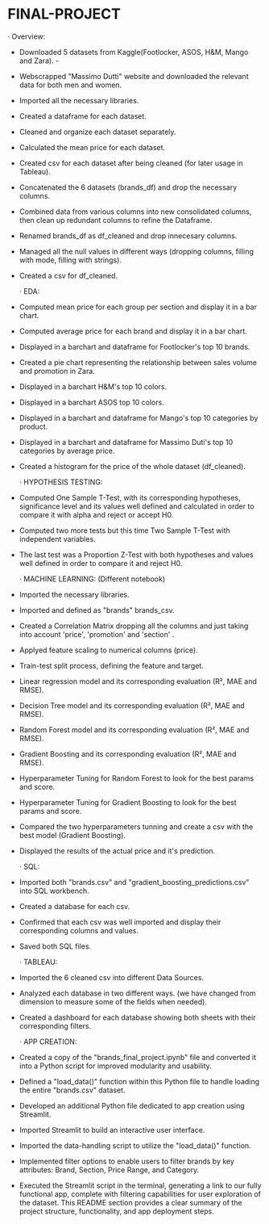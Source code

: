 # FINAL-PROJECT

 · Overview:
- Downloaded 5 datasets from Kaggle(Footlocker, ASOS, H&M, Mango and Zara). -
- Webscrapped "Massimo Dutti" website and downloaded the relevant data for both men and women. 
- Imported all the necessary libraries.
- Created a dataframe for each dataset.
- Cleaned and organize each dataset separately.
- Calculated the mean price for each dataset.
- Created csv for each dataset after being cleaned (for later usage in Tableau).
- Concatenated the 6 datasets (brands_df) and drop the necessary columns.
- Combined data from various columns into new consolidated columns, then clean up redundant columns to refine the Dataframe.
- Renamed brands_df as df_cleaned and drop innecesary columns.
- Managed all the null values in different ways (dropping columns, filling with mode, filling with strings).
- Created a csv for df_cleaned.
  
  · EDA:
- Computed mean price for each group per section and display it in a bar chart.
- Computed average price for each brand and display it in a bar chart.
- Displayed in a barchart and dataframe for Footlocker's top 10 brands.
- Created a pie chart representing the relationship between sales volume and promotion in Zara.
- Displayed in a barchart H&M's top 10 colors.
- Displayed in a barchart ASOS top 10 colors.
- Displayed in a barchart and dataframe for Mango's top 10 categories by product.
- Displayed in a barchart and dataframe for Massimo Duti's top 10 categories by average price.
- Created a histogram for the price of the whole dataset (df_cleaned). 

  · HYPOTHESIS TESTING:
- Computed One Sample T-Test, with its corresponding hypotheses, significance level and its values well defined and calculated in order to compare it with alpha and reject or accept H0. 
- Computed two more tests but this time Two Sample T-Test with independent variables.
- The last test was a Proportion Z-Test with both hypotheses and values well defined in order to compare it and reject H0.
  
  · MACHINE LEARNING: (Different notebook) 
 - Imported the necessary libraries.
 - Imported and defined as "brands" brands_csv.
 - Created a Correlation Matrix dropping all the columns and just taking into account 'price', 'promotion' and 'section' .
 - Applyed feature scaling to numerical columns (price).
 - Train-test split process, defining the feature and target.
 - Linear regression model and its corresponding evaluation (R², MAE and RMSE).
 - Decision Tree model and its corresponding evaluation (R², MAE and RMSE).
 - Random Forest model and its corresponding evaluation (R², MAE and RMSE).
 - Gradient Boosting and its corresponding evaluation (R², MAE and RMSE).
 - Hyperparameter Tuning for Random Forest to look for the best params and score.
 - Hyperparameter Tuning for Gradient Boosting to look for the best params and score.
 - Compared the two hyperparameters tunning and create a csv with the best model (Gradient Boosting).
 - Displayed the results of the actual price and it's prediction.

   · SQL:
- Imported both "brands.csv" and "gradient_boosting_predictions.csv" into SQL workbench.
- Created a database for each csv.
- Confirmed that each csv was well imported and display their corresponding columns and values.
- Saved both SQL files.

   · TABLEAU:
- Imported the 6 cleaned csv into different Data Sources.
- Analyzed each database in two different ways. (we have changed from dimension to measure some of the fields when needed).
- Created a dashboard for each database showing both sheets with their corresponding filters. 

  · APP CREATION:
- Created a copy of the "brands_final_project.ipynb" file and converted it into a Python script for improved modularity and usability.
- Defined a "load_data()" function within this Python file to handle loading the entire "brands.csv" dataset.
- Developed an additional Python file dedicated to app creation using Streamlit.
- Imported Streamlit to build an interactive user interface.
- Imported the data-handling script to utilize the "load_data()" function.
- Implemented filter options to enable users to filter brands by key attributes: Brand, Section, Price Range, and Category.
- Executed the Streamlit script in the terminal, generating a link to our fully functional app, complete with filtering capabilities for user exploration of the dataset.
This README section provides a clear summary of the project structure, functionality, and app deployment steps.
